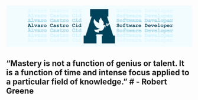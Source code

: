 <img src="images/bannerFour.jpg" style="max-width: 100%;">

## “Mastery is not a function of genius or talent. It is a function of time and intense focus applied to a particular field of knowledge.” # - Robert Greene


<!--
**fidotheprince/fidotheprince** is a ✨ _special_ ✨ repository because its `README.md` (this file) appears on your GitHub profile.
andale mono
Here are some ideas to get you started:

- 🔭 I’m currently working on ...
- 🌱 I’m currently learning ...
- 👯 I’m looking to collaborate on ...
- 🤔 I’m looking for help with ...
- 💬 Ask me about ...
- 📫 How to reach me: ...
- 😄 Pronouns: ...
- ⚡ Fun fact: ...
-->
